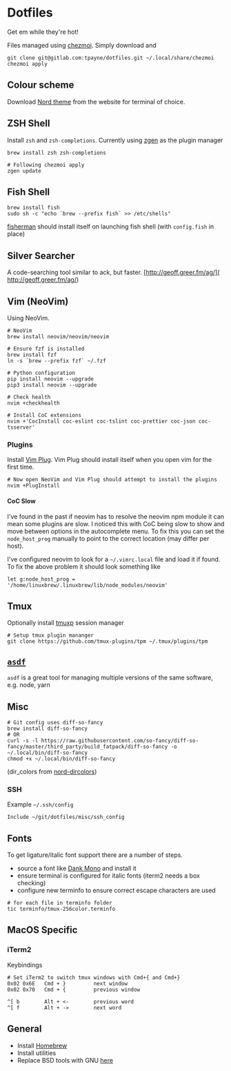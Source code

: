 # Dotfiles

Get em while they're hot!

Files managed using [chezmoi](https://www.chezmoi.io/). Simply download and
```
git clone git@gitlab.com:tpayne/dotfiles.git ~/.local/share/chezmoi
chezmoi apply
```

## Colour scheme
Download [Nord theme](https://www.nordtheme.com/) from the website for terminal of choice.

## ZSH Shell
Install `zsh` and `zsh-completions`. Currently using [zgen](https://github.com/tarjoilija/zgen) as the plugin manager
```
brew install zsh zsh-completions

# Following chezmoi apply
zgen update
```

## Fish Shell
```
brew install fish
sudo sh -c "echo `brew --prefix fish` >> /etc/shells"
```

[fisherman](https://github.com/fisherman/fisherman) should install itself on launching fish shell (with `config.fish` in place)

## Silver Searcher
A code-searching tool similar to ack, but faster. [http://geoff.greer.fm/ag/]( http://geoff.greer.fm/ag/)

## Vim (NeoVim)
Using NeoVim.
```
# NeoVim
brew install neovim/neovim/neovim

# Ensure fzf is installed
brew install fzf
ln -s `brew --prefix fzf` ~/.fzf

# Python configuration
pip install neovim --upgrade
pip3 install neovim --upgrade

# Check health
nvim +checkhealth

# Install CoC extensions
nvim +'CocInstall coc-eslint coc-tslint coc-prettier coc-json coc-tsserver'
```

### Plugins
Install [Vim Plug](https://github.com/junegunn/vim-plug). Vim Plug should install itself when you open vim for the first time.
```
# Now open NeoVim and Vim Plug should attempt to install the plugins
nvim +PlugInstall
```

#### CoC Slow
I've found in the past if neovim has to resolve the neovim npm module it can mean some plugins are slow. I noticed this with CoC being slow to show and move between options in the autocomplete menu. To fix this you can set the `node_host_prog` manually to point to the correct location (may differ per host).

I've configured neovim to look for a `~/.vimrc.local` file and load it if found. To fix the above problem it should look something like
```vimscript
let g:node_host_prog = '/home/linuxbrew/.linuxbrew/lib/node_modules/neovim'
```

## Tmux
Optionally install [tmuxp](https://tmuxp.git-pull.com) session manager
```
# Setup tmux plugin mananger
git clone https://github.com/tmux-plugins/tpm ~/.tmux/plugins/tpm
```

## [`asdf`](https://asdf-vm.com/#/)
`asdf` is a great tool for managing multiple versions of the same software, e.g. node, yarn

## Misc
```
# Git config uses diff-so-fancy
brew install diff-so-fancy
# OR
curl -s -l https://raw.githubusercontent.com/so-fancy/diff-so-fancy/master/third_party/build_fatpack/diff-so-fancy -o ~/.local/bin/diff-so-fancy
chmod +x ~/.local/bin/diff-so-fancy
```
(dir_colors from [nord-dircolors](https://github.com/arcticicestudio/nord-dircolors))

### SSH
Example `~/.ssh/config`
```
Include ~/git/dotfiles/misc/ssh_config
```

## Fonts
To get ligature/italic font support there are a number of steps.
- source a font like [Dank Mono](https://dank.sh) and install it
- ensure terminal is configured for italic fonts (iterm2 needs a box checking)
- configure new terminfo to ensure correct escape characters are used

```
# for each file in terminfo folder
tic terminfo/tmux-256color.terminfo
```

## MacOS Specific
### iTerm2
Keybindings
```
# Set iTerm2 to switch tmux windows with Cmd+{ and Cmd+}
0x02 0x6E   Cmd + }			next window
0x02 0x70   Cmd + {			previous window

^[ b		Alt + <-		previous word
^[ f		Alt + ->		next word
```

## General
- Install [Homebrew](http://brew.sh/)
- Install utilities
- Replace BSD tools with GNU [here](https://www.topbug.net/blog/2013/04/14/install-and-use-gnu-command-line-tools-in-mac-os-x/)

